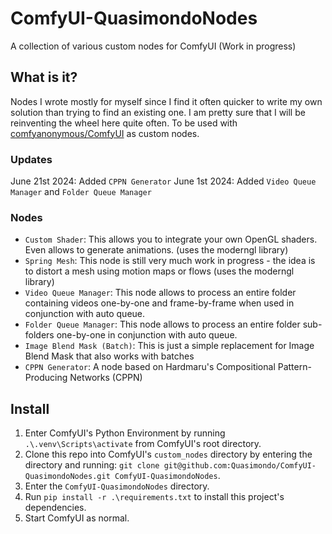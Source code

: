 # ComfyUI-QuasimondoNodes
A collection of various custom nodes for ComfyUI (Work in progress)

## What is it?

Nodes I wrote mostly for myself since I find it often quicker to write my own solution than trying to find an existing one. I am pretty sure that I will be reinventing the wheel here quite often.
To be used with [comfyanonymous/ComfyUI](https://github.com/comfyanonymous/ComfyUI) as custom nodes.

### Updates
June 21st 2024: Added `CPPN Generator`
June 1st 2024: Added `Video Queue Manager` and `Folder Queue Manager`

### Nodes

* `Custom Shader`: This allows you to integrate your own OpenGL shaders. Even allows to generate animations. (uses the moderngl library)
* `Spring Mesh`: This node is still very much work in progress - the idea is to distort a mesh using motion maps or flows  (uses the moderngl library)
* `Video Queue Manager`: This node allows to process an entire folder containing videos one-by-one and frame-by-frame when used in conjunction with auto queue.
* `Folder Queue Manager`: This node allows to process an entire folder sub-folders one-by-one in conjunction with auto queue.
* `Image Blend Mask (Batch)`: This is just a simple replacement for Image Blend Mask that also works with batches
* `CPPN Generator`: A node based on Hardmaru's Compositional Pattern-Producing Networks (CPPN)

## Install

1. Enter ComfyUI's Python Environment by running `.\.venv\Scripts\activate` from ComfyUI's root directory.
2. Clone this repo into ComfyUI's `custom_nodes` directory by entering the directory and running: `git clone git@github.com:Quasimondo/ComfyUI-QuasimondoNodes.git ComfyUI-QuasimondoNodes`.
3. Enter the `ComfyUI-QuasimondoNodes` directory.
4. Run `pip install -r .\requirements.txt` to install this project's dependencies.
5. Start ComfyUI as normal.


